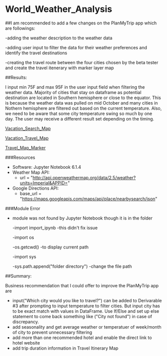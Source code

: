 # World_Weather_Analysis

##I am recommended to add a few changes on the PlanMyTrip app which are followings:

  -adding the weather description to the weather data
  
  -adding user input to filter the data for their weather preferences and identify the travel destinations 
  
  -creating the travel route between the four cities chosen by the beta tester and create the travel itenerary with marker layer map

##Results:

I input min 75F and max 95F in the user input field when filtering the weather data. Majority of cities that stay on dataframe as potential destination are located in Southern hemisphere or close to the equator. This is because the weather data was pulled on mid October and many cities in Nothern hemisphere are filtered out based on the current temperature. Also, we need to be aware that some city temperature swing so much by one day. The user may receive a different result set depending on the timing.  

[Vacation_Search_Map](https://github.com/Yunaka1269/World_Weather_Analysis/blob/main/Vacation_Search/WeatherPy_vacation_map.PNG)

[Vacation_Travel_Map](https://github.com/Yunaka1269/World_Weather_Analysis/blob/main/Vacation_Itinerary/WeatherPy_travel_map.PNG)

[Travel_Map_Marker](https://github.com/Yunaka1269/World_Weather_Analysis/blob/main/Vacation_Itinerary/WeatherPy_travel_map_markers.PNG)

###Resources

- Software: Jupyter Notebook 6.1.4
- Weather Map API:
  - url = "http://api.openweathermap.org/data/2.5/weather?units=Imperial&APPID="
- Google Directions API:
  - base_url = "https://maps.googleapis.com/maps/api/place/nearbysearch/json"

###Module Error

- module was not found by Jupyter Notebook though it is in the folder

	-import import_ipynb
		-this didn't fix issue
		
	-import os
	
	-os.getcwd()
		-to display current path
		
	-import sys
	
	-sys.path.append("folder directory")
		-change the file path


##Summary:

Business recommendation that I could offer to improve the PlanMyTrip app are
- input("Which city would you like to travel?") can be added to Derivarable #3 after prompting to input temperature to filter cities. But input city has to be exact match with values in DataFrame. Use If/Else and set up else statement to come back something like ("City not found") in case of discrepancy. 
- add seasonality and get average weather or temperatuer of week/month of city to prevent unnecessary filtering 
- add more than one recommended hotel and enable the direct link to hotel website
- add trip duration information in Travel Itinerary Map  

